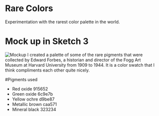 # Rare Colors
Experimentation with the rarest color palette in the world.

# Mock up in Sketch 3
![Mockup](https://raw.githubusercontent.com/hayleenighbert/rarecolors/img/rarecolors_mockup.png)
I created a palette of some of the rare pigments that were collected by Edward Forbes, a historian and director of the Fogg Art Museum at Harvard University from 1909 to 1944. It is a color swatch that I think compliments each other quite nicely.

#Pigments used
- Red oxide 915652
- Green oxide 6c9e7b
- Yellow ochre d9be87
- Metallic brown caa571
- Mineral black 323234
